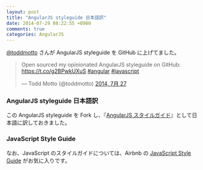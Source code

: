 ```yaml
---
layout: post
title: "AngularJS styleguide 日本語訳"
date: 2014-07-29 08:22:55 +0900
comments: true
categories: AngularJS
---
```


[@toddmotto](https://twitter.com/toddmotto) さんが AngularJS styleguide を GitHub に上げてました。

<blockquote class="twitter-tweet" data-cards="hidden" lang="ja"><p>Open sourced my opinionated AngularJS styleguide on GitHub: <a href="https://t.co/g2BPwkUXuS">https://t.co/g2BPwkUXuS</a> <a href="https://twitter.com/hashtag/angular?src=hash">#angular</a> <a href="https://twitter.com/hashtag/javascript?src=hash">#javascript</a></p>&mdash; Todd Motto (@toddmotto) <a href="https://twitter.com/toddmotto/statuses/493406283887050753">2014, 7月 27</a></blockquote>
<script async src="//platform.twitter.com/widgets.js" charset="utf-8"></script>


### AngularJS styleguide 日本語訳

この AngularJS styleguide を Fork し、『[AngularJS スタイルガイド](https://github.com/tama3bb/angularjs-styleguide)』として日本語に訳しておきました。


### JavaScript Style Guide

なお、JavaScript のスタイルガイドについては、Airbnb の [JavaScript Style Guide](https://github.com/airbnb/javascript) がお気に入りです。
